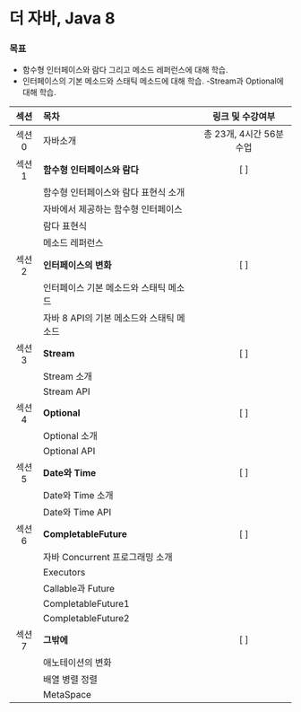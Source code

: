 # 더 자바, Java 8

### 목표

- 함수형 인터페이스와 람다 그리고 메소드 레퍼런스에 대해 학습.
- 인터페이스의 기본 메소드와 스태틱 메소드에 대해 학습.
  -Stream과 Optional에 대해 학습.

| 섹션  | 목차                                     |     링크 및 수강여부     |
| :---: | :--------------------------------------- | :----------------------: |
| 섹션0 | 자바소개                                 | 총 23개, 4시간 56분 수업 |
| 섹션1 | **함수형 인터페이스와 람다**             |         []()[ ]          |
|       | 함수형 인터페이스와 람다 표현식 소개     |                          |
|       | 자바에서 제공하는 함수형 인터페이스      |                          |
|       | 람다 표현식                              |                          |
|       | 메소드 레퍼런스                          |                          |
| 섹션2 | **인터페이스의 변화**                    |           [ ]            |
|       | 인터페이스 기본 메소드와 스태틱 메소드   |                          |
|       | 자바 8 API의 기본 메소드와 스태틱 메소드 |                          |
| 섹션3 | **Stream**                               |           [ ]            |
|       | Stream 소개                              |                          |
|       | Stream API                               |                          |
| 섹션4 | **Optional**                             |           [ ]            |
|       | Optional 소개                            |                          |
|       | Optional API                             |                          |
| 섹션5 | **Date와 Time**                          |           [ ]            |
|       | Date와 Time 소개                         |                          |
|       | Date와 Time API                          |                          |
| 섹션6 | **CompletableFuture**                    |           [ ]            |
|       | 자바 Concurrent 프로그래밍 소개          |                          |
|       | Executors                                |                          |
|       | Callable과 Future                        |                          |
|       | CompletableFuture1                       |                          |
|       | CompletableFuture2                       |                          |
| 섹션7 | **그밖에**                               |           [ ]            |
|       | 애노테이션의 변화                        |                          |
|       | 배열 병렬 정렬                           |                          |
|       | MetaSpace                                |                          |
